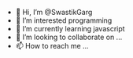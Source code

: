 - 👋 Hi, I’m @SwastikGarg
- 👀 I’m interested programming 
- 🌱 I’m currently learning javascript 
- 💞️ I’m looking to collaborate on ...
- 📫 How to reach me ...

<!---
SwastikGarg/SwastikGarg is a ✨ special ✨ repository because its `README.md` (this file) appears on your GitHub profile.
You can click the Preview link to take a look at your changes.
--->
